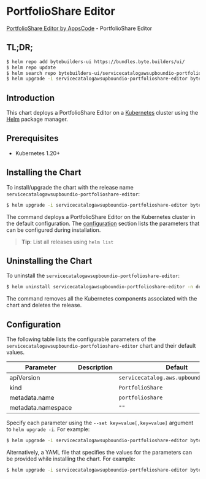 # PortfolioShare Editor

[PortfolioShare Editor by AppsCode](https://byte.builders) - PortfolioShare Editor

## TL;DR;

```bash
$ helm repo add bytebuilders-ui https://bundles.byte.builders/ui/
$ helm repo update
$ helm search repo bytebuilders-ui/servicecatalogawsupboundio-portfolioshare-editor --version=v0.4.18
$ helm upgrade -i servicecatalogawsupboundio-portfolioshare-editor bytebuilders-ui/servicecatalogawsupboundio-portfolioshare-editor -n default --create-namespace --version=v0.4.18
```

## Introduction

This chart deploys a PortfolioShare Editor on a [Kubernetes](http://kubernetes.io) cluster using the [Helm](https://helm.sh) package manager.

## Prerequisites

- Kubernetes 1.20+

## Installing the Chart

To install/upgrade the chart with the release name `servicecatalogawsupboundio-portfolioshare-editor`:

```bash
$ helm upgrade -i servicecatalogawsupboundio-portfolioshare-editor bytebuilders-ui/servicecatalogawsupboundio-portfolioshare-editor -n default --create-namespace --version=v0.4.18
```

The command deploys a PortfolioShare Editor on the Kubernetes cluster in the default configuration. The [configuration](#configuration) section lists the parameters that can be configured during installation.

> **Tip**: List all releases using `helm list`

## Uninstalling the Chart

To uninstall the `servicecatalogawsupboundio-portfolioshare-editor`:

```bash
$ helm uninstall servicecatalogawsupboundio-portfolioshare-editor -n default
```

The command removes all the Kubernetes components associated with the chart and deletes the release.

## Configuration

The following table lists the configurable parameters of the `servicecatalogawsupboundio-portfolioshare-editor` chart and their default values.

|     Parameter      | Description |                      Default                       |
|--------------------|-------------|----------------------------------------------------|
| apiVersion         |             | <code>servicecatalog.aws.upbound.io/v1beta1</code> |
| kind               |             | <code>PortfolioShare</code>                        |
| metadata.name      |             | <code>portfolioshare</code>                        |
| metadata.namespace |             | <code>""</code>                                    |


Specify each parameter using the `--set key=value[,key=value]` argument to `helm upgrade -i`. For example:

```bash
$ helm upgrade -i servicecatalogawsupboundio-portfolioshare-editor bytebuilders-ui/servicecatalogawsupboundio-portfolioshare-editor -n default --create-namespace --version=v0.4.18 --set apiVersion=servicecatalog.aws.upbound.io/v1beta1
```

Alternatively, a YAML file that specifies the values for the parameters can be provided while
installing the chart. For example:

```bash
$ helm upgrade -i servicecatalogawsupboundio-portfolioshare-editor bytebuilders-ui/servicecatalogawsupboundio-portfolioshare-editor -n default --create-namespace --version=v0.4.18 --values values.yaml
```
